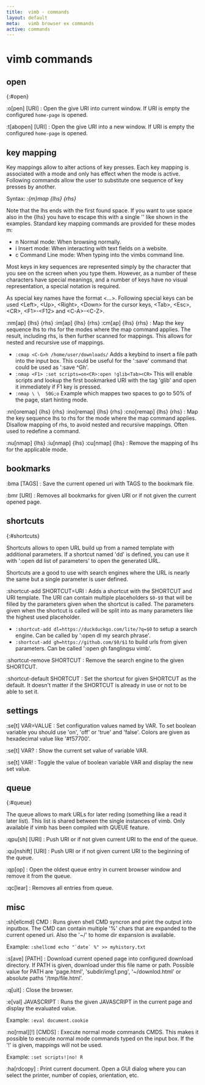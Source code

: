 ```yaml
---
title:  vimb - commands
layout: default
meta:   vimb browser ex commands
active: commands
---
```


# vimb commands

## open
{:#open}

\:o[pen] [URI]
: Open the give URI into current window. If URI is empty the configured
  `home-page` is opened.

\:t[abopen] [URI]
: Open the give URI into a new window. If URI is empty the configured
  `home-page` is opened.

## key mapping

Key mappings allow to alter actions of key presses. Each key mapping is
associated with a mode and only has effect when the mode is active. Following
commands allow the user to substitute one sequence of key presses by another.

Syntax: *:{m}map {lhs} {rhs}*

Note that the lhs ends with the first found space. If you want to use space
also in the {lhs} you have to escape this with a single '\' like shown in the
examples. Standard key mapping commands are provided for these modes m:

- n Normal mode: When browsing normally.
- i Insert mode: When interacting with text fields on a website.
- c Command Line mode: When typing into the vimbs command line.

Most keys in key sequences are represented simply by the character that you see
on the screen when you type them. However, as a number of these characters have
special meanings, and a number of keys have no visual representation, a special
notation is required.

As special key names have the format \<...\>. Following special keys can be
used \<Left\>, \<Up\>, \<Right\>, \<Down\> for the cursor keys, \<Tab\>,
\<Esc\>, \<CR\>, \<F1\>-\<F12\> and \<C-A\>-\<C-Z\>.

\:nm[ap] {lhs} {rhs}
\:im[ap] {lhs} {rhs}
\:cm[ap] {lhs} {rhs}
: Map the key sequence lhs to rhs for the modes where the map command applies.
  The result, including rhs, is then further scanned for mappings. This allows
  for nested and recursive use of mappings.

  - `:cmap <C-G>h /home/user/downloads/`
    Adds a keybind to insert a file path into the input box. This could be
    useful for the ':save' command that could be used as ':save ^Gh'.
  - `:nmap <F1> :set scripts=on<CR>:open !glib<Tab><CR>`
    This will enable scripts and lookup the first bookmarked URI with the tag
    'glib' and open it immediately if F1 key is pressed.
  - `:nmap \ \  50G;o`
    Example which mappes two spaces to go to 50% of the page, start hinting
    mode.

\:nn[oremap] {lhs} {rhs}
\:ino[remap] {lhs} {rhs}
\:cno[remap] {lhs} {rhs}
: Map the key sequence lhs to rhs for the mode where the map command applies.
  Disallow mapping of rhs, to avoid nested and recursive mappings. Often used
  to redefine a command.

\:nu[nmap] {lhs}
\:iu[nmap] {lhs}
\:cu[nmap] {lhs}
: Remove the mapping of lhs for the applicable mode.

## bookmarks

\:bma [TAGS]
: Save the current opened uri with TAGS to the bookmark file.

\:bmr [URI]
: Removes all bookmarks for given URI or if not given the current opened page.

## shortcuts
{:#shortcuts}

Shortcuts allows to open URL build up from a named template with additional
parameters. If a shortcut named 'dd' is defined, you can use it with ':open dd
list of parameters' to open the generated URL.

Shortcuts are a good to use with search engines where the URL is nearly the
same but a single parameter is user defined.

\:shortcut-add SHORTCUT=URI
: Adds a shortcut with the SHORTCUT and URI template. The URI can contain
  multiple placeholders `$0-$9` that will be filled by the parameters given when
  the shortcut is called. The parameters given when the shortcut is called
  will be split into as many parameters like the highest used placeholder.

  - `:shortcut-add dl=https://duckduckgo.com/lite/?q=$0`
    to setup a search engine. Can be called by ':open dl my search phrase'.
  - `:shortcut-add gh=https://github.com/$0/$1`
    to build urls from given parameters. Can be called ':open gh fanglingsu
    vimb'.

\:shortcut-remove SHORTCUT
: Remove the search engine to the given SHORTCUT.

\:shortcut-default SHORTCUT
: Set the shortcut for given SHORTCUT as the default. It doesn't matter if the
  SHORTCUT is already in use or not to be able to set it.

## settings

\:se[t] VAR=VALUE
: Set configuration values named by VAR. To set boolean variable you should
  use 'on', 'off' or 'true' and 'false'. Colors are given as hexadecimal value
  like '#f57700'.

\:se[t] VAR?
: Show the current set value of variable VAR.

\:se[t] VAR!
: Toggle the value of boolean variable VAR and display the new set value.

## queue
{:#queue}

The queue allows to mark URLs for later reding (something like a read it later
list). This list is shared between the single instances of vimb. Only available
if vimb has been compiled with QUEUE feature.

\:qpu[sh] [URI]
: Push URI or if not given current URI to the end of the queue.

\:qu[nshift] [URI]
: Push URI or if not given current URI to the beginning of the queue.

\:qp[op]
: Open the oldest queue entry in current browser window and remove it from the
  queue.

\:qc[lear]
: Removes all entries from queue.

## misc

\:sh[ellcmd] CMD
: Runs given shell CMD syncron and print the output into inputbox. The CMD can
  contain multiple '%' chars that are expanded to the current opened uri. Also
  the '~/' to home dir expansion is available.

  Example: ``:shellcmd echo "`date` %" >> myhistory.txt``

\:s[ave] [PATH]
: Download current opened page into configured download directory. If PATH is
  given, download under this file name or path. Possible value for PATH are
  'page.html', 'subdir/img1.png', '~/downlod.html' or absolute paths
  '/tmp/file.html'.

\:q[uit]
: Close the browser.

\:e[val] JAVASCRIPT
: Runs the given JAVASCRIPT in the current page and display the evaluated
  value.

  Example: `:eval document.cookie`

\:no[rmal][!] [CMDS]
: Execute normal mode commands CMDS. This makes it possible to execute normal
  mode commands typed on the input box. If the '!' is given, mappings will not
  be used.

  Example: `:set scripts!|no! R`

\:ha[rdcopy]
: Print current document. Open a GUI dialog where you can select the printer,
  number of copies, orientation, etc.
